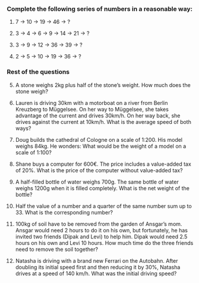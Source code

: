 ### Complete the following series of numbers in a reasonable way:

1. 7 → 10 → 19 → 46 → ?
   
2. 3 → 4 → 6 → 9 → 14 → 21 → ? 
   
3. 3 → 9 → 12 → 36 → 39 → ?
   
4. 2 → 5 → 10 → 19 → 36 → ?

### Rest of the questions

5. A stone weighs 2kg plus half of the stone’s weight. How much does the stone weigh?
   
6. Lauren is driving 30km with a motorboat on a river from Berlin Kreuzberg to Müggelsee. On her way to Müggelsee, she takes advantage of the current and drives 30km/h. On her way back, she drives against the current at 10km/h. What is the average speed of both ways?
   
7. Doug builds the cathedral of Cologne on a scale of 1:200. His model weighs 84kg. He wonders: What would be the weight of a model on a scale of 1:100?
   
8. Shane buys a computer for 600€. The price includes a value-added tax of 20\%. What is the price of the computer without value-added tax?
   
9.  A half-filled bottle of water weighs 700g. The same bottle of water weighs 1200g when it is filled completely. What is the net weight of the bottle?
    
10. Half the value of a number and a quarter of the same number sum up to 33. What is the
corresponding number?

11.  100kg of soil have to be removed from the garden of Ansgar’s mom. Ansgar would need 2 hours to do it on his own, but fortunately, he has invited two friends (Dipak and Levi) to help him. Dipak would need 2.5 hours on his own and Levi 10 hours. How much time do the three friends need to remove the soil together?

12.  Natasha is driving with a brand new Ferrari on the Autobahn. After doubling its initial speed first and then reducing it by 30\%, Natasha drives at a speed of 140 km/h. What was the initial driving speed?